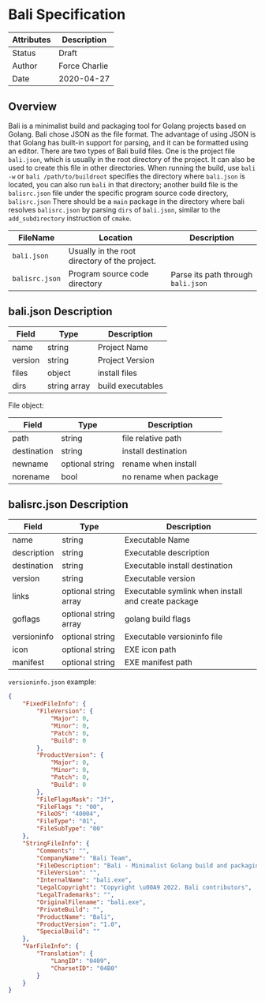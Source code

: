 # Bali Specification

|Attributes|Description|
|---|---|
|Status|Draft|
|Author|Force Charlie|
|Date|2020-04-27|

## Overview

Bali is a minimalist build and packaging tool for Golang projects based on Golang. Bali chose JSON as the file format. The advantage of using JSON is that Golang has built-in support for parsing, and it can be formatted using an editor. There are two types of Bali build files. One is the project file `bali.json`, which is usually in the root directory of the project. It can also be used to create this file in other directories. When running the build, use `bali -w` or `bali /path/to/buildroot` specifies the directory where `bali.json` is located, you can also run `bali` in that directory; another build file is the `balisrc.json` file under the specific program source code directory, `balisrc.json` There should be a `main` package in the directory where bali resolves `balisrc.json` by parsing `dirs` of `bali.json`, similar to the `add_subdirectory` instruction of `cmake`. 

|FileName|Location|Description|
|---|---|---|
|`bali.json`|Usually in the root directory of the project.||
|`balisrc.json`|Program source code directory|Parse its path through `bali.json`|

## bali.json Description

|Field|Type|Description|
|---|---|---|
|name|string|Project Name|
|version|string|Project Version|
|files|object|install files|
|dirs|string array|build executables|

File object:

|Field|Type|Description|
|---|---|---|
|path|string|file relative path|
|destination|string|install destination|
|newname|optional string|rename when install|
|norename|bool|no rename when package|

## balisrc.json Description

|Field|Type|Description|
|---|---|---|
|name|string|Executable Name|
|description|string|Executable description|
|destination|string|Executable install destination|
|version|string|Executable version|
|links|optional string array|Executable symlink when install and create package|
|goflags|optional string array|golang build flags|
|versioninfo|optional string|Executable versioninfo file|
|icon|optional string|EXE icon path|
|manifest|optional string|EXE manifest path|


`versioninfo.json` example:

```json
{
	"FixedFileInfo": {
		"FileVersion": {
			"Major": 0,
			"Minor": 0,
			"Patch": 0,
			"Build": 0
		},
		"ProductVersion": {
			"Major": 0,
			"Minor": 0,
			"Patch": 0,
			"Build": 0
		},
		"FileFlagsMask": "3f",
		"FileFlags ": "00",
		"FileOS": "40004",
		"FileType": "01",
		"FileSubType": "00"
	},
	"StringFileInfo": {
		"Comments": "",
		"CompanyName": "Bali Team",
		"FileDescription": "Bali - Minimalist Golang build and packaging tool",
		"FileVersion": "",
		"InternalName": "bali.exe",
		"LegalCopyright": "Copyright \u00A9 2022. Bali contributors",
		"LegalTrademarks": "",
		"OriginalFilename": "bali.exe",
		"PrivateBuild": "",
		"ProductName": "Bali",
		"ProductVersion": "1.0",
		"SpecialBuild": ""
	},
	"VarFileInfo": {
		"Translation": {
			"LangID": "0409",
			"CharsetID": "04B0"
		}
	}
}
```